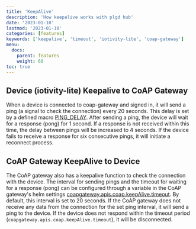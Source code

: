 ```yaml
---
title: 'KeepAlive'
description: 'How keepalive works with plgd hub'
date: '2023-01-10'
lastmod: '2023-01-10'
categories: [features]
keywords: ['keepalive', 'timeout', 'iotivity-lite', 'coap-gateway']
menu:
  docs:
    parent: features
    weight: 60
toc: true
---
```



## Device (iotivity-lite) Keepalive to CoAP Gateway

When a device is connected to coap-gateway and signed in, it will send a ping (a signal to check the connection) every 20 seconds. This delay is set by a defined macro [PING_DELAY](https://github.com/iotivity/iotivity-lite/blob/6ffd7aa0a259a59632de1e491131db242a62938a/api/cloud/oc_cloud_manager.c#L43).
After sending a ping, the device will wait for a response (pong) for 1 second. If a response is not received within this time, the delay between pings will be increased to 4 seconds. If the device fails to receive a response for six consecutive pings, it will initiate a reconnect process.

## CoAP Gateway KeepAlive to Device

The CoAP gateway also has a keepalive function to check the connection with the device. The interval for sending pings and the timeout for waiting for a response (pong) can be configured through a variable in the CoAP gateway's helm settings [coapgateway.apis.coap.keepAlive.timeout](https://github.com/plgd-dev/hub/blob/0b040c1b83d08429519f1c968f045943fb358fd5/charts/plgd-hub/values.yaml#L848). By default, this interval is set to 20 seconds. If the CoAP gateway does not receive any data from the connection for the set ping interval, it will send a ping to the device. If the device does not respond within the timeout period (`coapgateway.apis.coap.keepAlive.timeout`), it will be disconnected.
